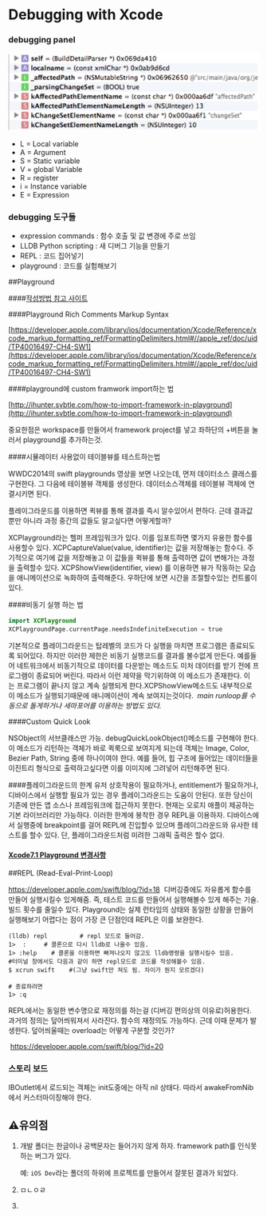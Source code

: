 # Debugging with Xcode



### debugging panel

![debugging panel](./images/debugging_panel.jpg)
- L = Local variable
- A = Argument
- S = Static variable
- V = global Variable
- R = register
- i = Instance variable
- E = Expression



### debugging 도구들

- expression commands : 함수 호출 및 값 변경에 주로 쓰임
- LLDB Python scripting : 새 디버그 기능을 만들기
- REPL : 코드 집어넣기
- playground : 코드를 실험해보기

##Playground

####[작성방법 참고 사이트](http://hiddenviewer.tistory.com/272)

####Playground Rich Comments Markup Syntax

[https://developer.apple.com/library/ios/documentation/Xcode/Reference/xcode_markup_formatting_ref/FormattingDelimiters.html#//apple_ref/doc/uid/TP40016497-CH4-SW1](https://developer.apple.com/library/ios/documentation/Xcode/Reference/xcode_markup_formatting_ref/FormattingDelimiters.html#//apple_ref/doc/uid/TP40016497-CH4-SW1)

####playground에 custom framwork import하는 법

[http://ihunter.svbtle.com/how-to-import-framework-in-playground](http://ihunter.svbtle.com/how-to-import-framework-in-playground)

중요한점은 workspace를 만들어서 framework project를 넣고 좌하단의 +버튼을 눌러서 playground를 추가하는것.

####시뮬레이터 사용없이 테이블뷰를 테스트하는법

WWDC2014의 swift playgrounds 영상을 보면 나오는데, 먼저 데이터소스 클래스를 구현한다. 그 다음에 테이블뷰 객체를 생성한다. 데이터소스객체를 테이블뷰 객체에 연결시키면 된다.

플레이그라운드를 이용하면 퀵뷰를 통해 결과를 즉시 알수있어서 편하다.
근데 결과값 뿐만 아니라 과정 중간의 값들도 알고싶다면 어떻게할까?

XCPlayground라는 헬퍼 프레임워크가 있다. 이를 임포트하면 몇가지 유용한 함수를 사용할수 있다.
XCPCaptureValue(value, identifier)는 값을 저장해놓는 함수다. 주기적으로 여기에 값을 저장해놓고 이 값들을 퀵뷰를 통해 출력하면 값이 변해가는 과정을 출력할수 있다.
XCPShowView(identifier, view) 를 이용하면 뷰가 작동하는 모습을 애니메이션으로 녹화하여 출력해준다. 우하단에 보면 시간을 조절할수있는 컨트롤이 있다. 


####비동기 실행 하는 법
```swift
import XCPlayground
XCPlaygroundPage.currentPage.needsIndefiniteExecution = true 
```

기본적으로 플레이그라운드는 탑레벨의 코드가 다 실행을 마치면 프로그램은 종료되도록 되어있다. 하지만 이러한 제한은 비동기 실행코드를 결과를 볼수없게 만든다. 예를들어 네트워크에서 비동기적으로 데이터를 다운받는 메소드도 미처 데이터를 받기 전에 프로그램이 종료되어 버린다. 따라서 이런 제약을 막기위하여 이 메소드가 존재한다. 이는 프로그램이 끝나지 않고 계속 실행되게 한다.XCPShowView메소드도 내부적으로 이 메소드가 실행되기때문에 애니메이션이 계속 보여지는것이다. 
*main runloop를 수동으로 돌게하거나 세마포어를 이용하는 방법도 있다.*


####Custom Quick Look

NSObject의 서브클래스만 가능. debugQuickLookObject()메소드를 구현해야 한다. 이 메소드가 리턴하는 객체가 바로 퀵룩으로 보여지게 되는데 객체는 Image, Color, Bezier Path, String 중에 하나이여야 한다. 예를 들어, 힙 구조에 들어있는 데이터들을 이진트리 형식으로 출력하고싶다면 이를 이미지에 그려넣어 리턴해주면 된다.

####플레이그라운드의 한계
유저 상호작용이 필요하거나, entitlement가 필요하거나, 디바이스에서 실행할 필요가 있는 경우 플레이그라운드는 도움이 안된다.
또한 당신이 기존에 만든 앱 소스나 프레임워크에 접근하지 못한다. 현재는 오로지 애플이 제공하는 기본 라이브러리만 가능하다.
이러한 한계에 봉착한 경우 REPL을 이용하자. 디바이스에서 실행중에 breakpoint를 걸어 REPL에 진입할수 있으며 플레이그라운드와 유사한 테스트를 할수 있다. 단, 플레이그라운드처럼 미려한 그래픽 출력은 할수 없다.

#### [Xcode7.1 Playground 변경사항](http://hiddenviewer.tistory.com/m/276)



##REPL (Read-Eval-Print-Loop)

https://developer.apple.com/swift/blog/?id=18
 디버깅중에도 자유롭게 함수를 만들어 실행시킬수 있게해줌. 즉, 테스트 코드를 만들어서 실행해볼수 있게 해주는 기술. 빌드 횟수를 줄일수 있다. Playground는 실제 런타임의 상태와 동일한 상황을 만들어 실행해보기 어렵다는 점이 가장 큰 단점인데 REPL은 이를 보완한다.

```shell
(lldb) repl         # repl 모드로 들어감.
1>  :     # 콜론으로 다시 lldb로 나올수 있음.
1> :help    # 콜론을 이용하면 빠져나오지 않고도 lldb명령을 실행시킬수 있음.
#터미널 창에서도 다음과 같이 하면 repl모드로 코드를 작성해볼수 있음.
$ xcrun swift    #(그냥 swift만 쳐도 됨. 차이가 뭔지 모르겠다)

# 종료하려면
1> :q
```


REPL에서는 동일한 변수명으로 재정의를 하는걸 (디버깅 편의상의 이유로)허용한다. 과거의 정의는 덮어씌워져서 사라진다.  함수의 재정의도 가능하다. 근데 이때 문제가 발생한다. 덮어씌울때는 overload는 어떻게 구분할 것인가?


 https://developer.apple.com/swift/blog/?id=20



### 스토리 보드

IBOutlet에서 로드되는 객체는 init도중에는 아직 nil 상태다. 따라서 awakeFromNib에서 커스터마이징해야 한다.



## ⚠️유의점

1. 개발 폴더는 한글이나 공백문자는 들어가지 않게 하자. framework path를 인식못하는 버그가 있다.

   예: `iOS Dev`라는 폴더의 하위에 프로젝트를 만들어서 잘못된 결과가 되었다.

2. ㅁㄴㅇㄹ

3. ​